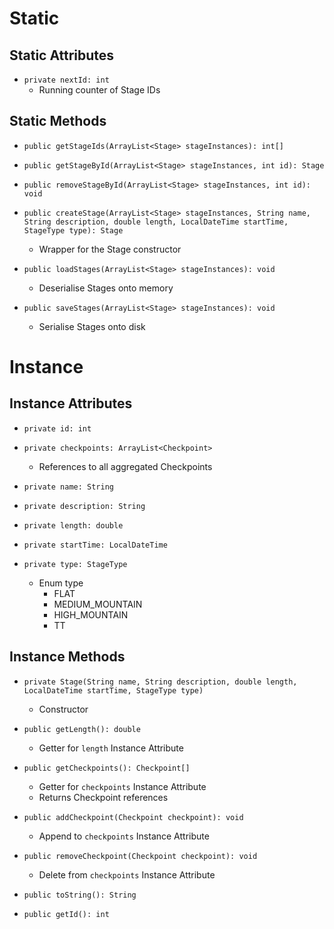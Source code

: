 # Static
## Static Attributes
- `private nextId: int`
	- Running counter of Stage IDs
## Static Methods
- `public getStageIds(ArrayList<Stage> stageInstances): int[]`

- `public getStageById(ArrayList<Stage> stageInstances, int id): Stage`
- `public removeStageById(ArrayList<Stage> stageInstances, int id): void`
- `public createStage(ArrayList<Stage> stageInstances, String name, String description, double length, LocalDateTime startTime, StageType type): Stage`
	- Wrapper for the Stage constructor

- `public loadStages(ArrayList<Stage> stageInstances): void`
	- Deserialise Stages onto memory
- `public saveStages(ArrayList<Stage> stageInstances): void`
	- Serialise Stages onto disk
# Instance
## Instance Attributes
- `private id: int`
- `private checkpoints: ArrayList<Checkpoint>`
	- References to all aggregated Checkpoints

- `private name: String`
- `private description: String`
- `private length: double`
- `private startTime: LocalDateTime`
- `private type: StageType`
	- Enum type
		- FLAT
		- MEDIUM_MOUNTAIN
		- HIGH_MOUNTAIN
		- TT
## Instance Methods
- `private Stage(String name, String description, double length, LocalDateTime startTime, StageType type)`
	- Constructor

- `public getLength(): double`
	- Getter for `length` Instance Attribute

- `public getCheckpoints(): Checkpoint[]`
	- Getter for `checkpoints` Instance Attribute
	- Returns Checkpoint references
- `public addCheckpoint(Checkpoint checkpoint): void`
	- Append to `checkpoints` Instance Attribute
- `public removeCheckpoint(Checkpoint checkpoint): void`
	- Delete from `checkpoints` Instance Attribute

- `public toString(): String`
- `public getId(): int`